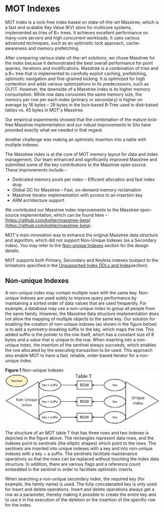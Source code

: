 # MOT Indexes<a name="EN-US_TOPIC_0270171529"></a>

MOT Index is a lock-free index based on state-of-the-art Masstree, which is a fast and scalable Key Value \(KV\) store for multicore systems, implemented as tries of B+ trees. It achieves excellent performance on many-core servers and high concurrent workloads. It uses various advanced techniques, such as an optimistic lock approach, cache-awareness and memory prefetching.

After comparing various state-of-the-art solutions, we chose Masstree  for the index because it demonstrated the best overall performance for point queries, iterations and modifications. Masstree is a combination of tries and a B+ tree that is implemented to carefully exploit caching, prefetching, optimistic navigation and fine-grained locking. It is optimized for high contention and adds various optimizations to its predecessors, such as OLFIT. However, the downside of a Masstree index is its higher memory consumption. While row data consumes the same memory size, the memory per row per each index \(primary or secondary\) is higher on average by 16 bytes – 29 bytes in the lock‑based B-Tree used in disk-based tables vs. 45 bytes in MOT's Masstree.

Our empirical experiments showed that the combination of the mature lock-free Masstree implementation and our robust improvements to Silo  have provided exactly what we needed in that regard.

Another challenge was making an optimistic insertion into a table with multiple indexes.

The Masstree index is at the core of MOT memory layout for data and index management. Our team enhanced and significantly improved Masstree and submitted some of the key contributions to the Masstree open source. These improvements include –

-   Dedicated memory pools per index – Efficient allocation and fast index drop
-   Global GC for Masstree – Fast, on-demand memory reclamation
-   Masstree iterator implementation with access to an insertion key
-   ARM architecture support

We contributed our Masstree index improvements to the Masstree open-source implementation, which can be found here –  [https://github.com/kohler/masstree-beta](https://github.com/kohler/masstree-beta).

MOT's main innovation was to enhance the original Masstree data structure and algorithm, which did not support Non-Unique Indexes \(as a Secondary index\). You may refer to the  [Non-unique Indexes](#section12297174320129)  section for the design details.

MOT supports both Primary, Secondary and Keyless indexes \(subject to the limitations specified in the  [Unsupported Index DDLs and Index](mot-sql-coverage-and-limitations.md#section1072117103819)section\).

## Non-unique Indexes<a name="section12297174320129"></a>

A non-unique index may contain multiple rows with the same key. Non-unique indexes are used solely to improve query performance by maintaining a sorted order of data values that are used frequently. For example, a database may use a non-unique index to group all people from the same family. However, the Masstree data structure implementation does not allow the mapping of multiple objects to the same key. Our solution for enabling the creation of non-unique indexes \(as shown in the figure below\) is to add a symmetry-breaking suffix to the key, which maps the row. This added suffix is the pointer to the row itself, which has a constant size of 8 bytes and a value that is unique to the row. When inserting into a non-unique index, the insertion of the sentinel always succeeds, which enables the row allocated by the executing transaction to be used. This approach also enable MOT to have a fast, reliable, order-based iterator for a non-unique index.

**Figure  1**  Non-unique Indexes<a name="fig14741915135"></a>  
<img src="figures/non-unique-indexes.png" title="non-unique-indexes" style="zoom:50%;" />

The structure of an MOT table T that has three rows and two indexes is depicted in the figure above. The rectangles represent data rows, and the indexes point to sentinels \(the elliptic shapes\) which point to the rows. The sentinels are inserted into unique indexes with a key and into non-unique indexes with a key + a suffix. The sentinels facilitate maintenance operations so that the rows can be replaced without touching the index data structure. In addition, there are various flags and a reference count embedded in the sentinel in order to facilitate optimistic inserts.

When searching a non-unique secondary index, the required key \(for example, the family name\) is used. The fully concatenated key is only used for insert and delete operations. Insert and delete operations always get a row as a parameter, thereby making it possible to create the entire key and to use it in the execution of the deletion or the insertion of the specific row for the index.

